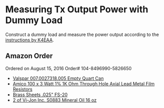 # Measuring Tx Output Power with Dummy Load

Construct a dummy load and measure the power output according to the
[instructions by K4EAA](http://www.k4eaa.com/dummy.html).


## Amazon Order

Ordered on August 15, 2016  Order# 104-8496990-5826650

 * [Valspar 007.0027318.005 Empty Quart Can](https://www.amazon.com/gp/product/B003KIK2GQ)
 * [Amico 100 x 3 Watt 1% 1K Ohm Through Hole Axial Lead Metal Film Resistors](https://www.amazon.com/gp/product/B0087YHLP8)
 * [Brass Sheets .025" FS-20](https://www.amazon.com/gp/product/B0006MZOBC)
 * [2 of Vi-Jon Inc. S0883 Mineral Oil 16 oz](https://www.amazon.com/gp/product/B001B2RG1C)
